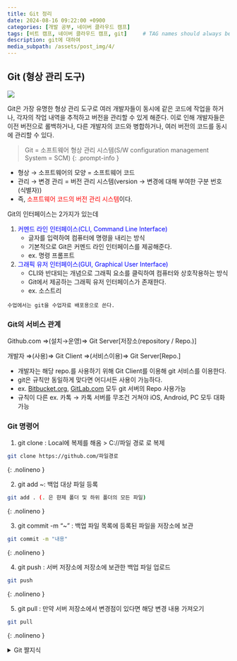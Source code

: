 ```yaml
---
title: Git 정리
date: 2024-08-16 09:22:00 +0900
categories: [개발 공부, 네이버 클라우드 캠프]
tags: [비트 캠프, 네이버 클라우드 캠프, git]     # TAG names should always be lowercase
description: git에 대하여
media_subpath: /assets/post_img/4/
---
```


## Git (형상 관리 도구)

![](img1.png)

Git은 가장 유명한 형상 관리 도구로 여러 개발자들이 동시에 같은 코드에 작업을 하거나, 각자의 작업 내역을 추적하고 버전을 관리할 수 있게 해준다. 이로 인해 개발자들은 이전 버전으로 롤백하거나, 다른 개발자의 코드와 병합하거나, 여러 버전의 코드를 동시에 관리할 수 있다.

> Git = 소프트웨어 형상 관리 시스템(S/W configuration management System = SCM)
{: .prompt-info }

- 형상 → 소프트웨어의 모양 = 소프트웨어 코드
- 관리 → 변경 관리 = 버전 관리 시스템(version → 변경에 대해 부여한 구분 번호(식별자))
- 즉, <span style="color:red">소프트웨어 코드의 버전 관리 시스템</span>이다.

Git의 인터페이스는 2가지가 있는데
1. <span style="color:blue">커멘드 라인 인터페이스(CLI, Command Line Interface)</span>
    - 글자를 입력하여 컴퓨터에 명령을 내리는 방식
    - 기본적으로 Git은 커멘드 라인 인터페이스를 제공해준다.
    - ex. 명령 프롬프트
2. <span style="color:blue">그래픽 유저 인터페이스(GUI, Graphical User Interface)</span>
    - CLI와 반대되는 개념으로 그래픽 요소를 클릭하여 컴퓨터와 상호작용하는 방식
    - Git에서 제공하는 그래픽 유저 인터페이스가 존재한다.
    - ex. 소스트리

`수업에서는 git을 수업자료 배포용으로 쓴다.`

### Git의 서비스 관계
Github.com ⇒(설치→운영)⇒ Git Server[저장소(repository / Repo.)]

개발자 ⇒(사용)⇒ Git Client ⇒(서비스이용)⇒ Git Server[Repo.]

- 개발자는 해당 repo.를 사용하기 위해  Git Client를 이용해 git 서비스를 이용한다.
- git은 규칙만 동일하게 맞다면 어디서든 사용이 가능하다.
- ex. [Bitbucket.org](https://Bitbucket.org), [GitLab.com](https://GitLab.com) 모두 git 서버의 Repo 사용가능
- 규칙이 다른 ex. 카톡 → 카톡 서버를 무조건 거쳐야 iOS, Android, PC 모두 대화 가능

### Git 명령어

1. git clone : Local에 복제를 해옴 > C://파일 경로 로 복제
    
```bash
git clone https://github.com/파일경로
```
{: .nolineno }


2. git add ~: 백업 대상 파일 등록
    
```bash
git add . (. 은 햔제 폴더 및 하위 폴더의 모든 파일)
```
{: .nolineno }


3. git commit -m “~” : 백업 파일 목록에 등록된 파일을 저장소에 보관
    
```bash
git commit -m "내용"
```
{: .nolineno }


4. git push : 서버 저장소에 저장소에 보관한 백업 파일 업로드
    
```bash
git push
```
{: .nolineno }


5. git pull : 만약 서버 저장소에서 변경점이 있다면 해당 변경 내용 가져오기
    
```bash
git pull
```
{: .nolineno }


<details>
<summary> Git 짤지식</summary>

- 폴더 중 .git 폴더는 저장소 폴더이다. <span style="color: red">**삭제하면 git 기능을 이용하지 못한다.**</span> <br>
- 토큰으로 git 관리하기: <br>
  git 프로필 > setting > developer Settings (설정 최하단에 위치) >  token 추가 후 메일로 토큰 보내기 <br>
- $ git → 일반권한, # git → 루트 권한 <br>
- Local → 내 컴퓨터, remote → 내가 아닌 다른 사람의 컴퓨터, 서버 <br>
</details>